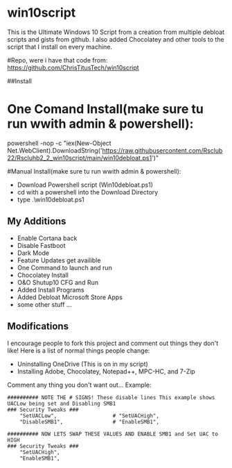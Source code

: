 # win10script
This is the Ultimate Windows 10 Script from a creation from multiple debloat scripts and gists from github. I also added Chocolatey and other tools to the script that I install on every machine.

#Repo, were i have that code from:
https://github.com/ChrisTitusTech/win10script

##Install

# One Comand Install(make sure tu run wwith admin & powershell):

powershell -nop -c "iex(New-Object Net.WebClient).DownloadString('https://raw.githubusercontent.com/Rsclub22/Rscluhb2_2_win10script/main/win10debloat.ps1')"

#Manual Install(make sure tu run wwith admin & powershell):

- Download Powershell script  (Win10debloat.ps1)
- cd with a powershell into the Download Directory
- type .\win10debloat.ps1


## My Additions

- Enable Cortana back
- Disable Fastboot
- Dark Mode
- Feature Updates get availible
- One Command to launch and run
- Chocolatey Install
- O&O Shutup10 CFG and Run
- Added Install Programs
- Added Debloat Microsoft Store Apps
- some other stuff ...

## Modifications
I encourage people to fork this project and comment out things they don't like! Here is a list of normal things people change:
- Uninstalling OneDrive (This is on in my script)
- Installing Adobe, Chocolatey, Notepad++, MPC-HC, and 7-Zip

Comment any thing you don't want out... Example:

```
########## NOTE THE # SIGNS! These disable lines This example shows UACLow being set and Disabling SMB1
### Security Tweaks ###
	"SetUACLow",                  # "SetUACHigh",
	"DisableSMB1",                # "EnableSMB1",

########## NOW LETS SWAP THESE VALUES AND ENABLE SMB1 and Set UAC to HIGH
### Security Tweaks ###
	"SetUACHigh",
	"EnableSMB1",
```
